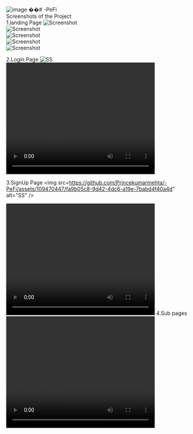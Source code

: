 ![image]()
��#   - P e F i <br/>
 Screenshots of the Project <br/>
1.landing Page
<img src="https://github.com/Princekumarmehta/-PeFi/assets/109470447/adcb870a-ed4c-4de4-8fef-63921de0d324" alt="Screenshot" /><br/>
<img src="https://github.com/Princekumarmehta/-PeFi/assets/109470447/f8f483b2-acc6-43bd-b262-85354b7dd077" alt="Screenshot" /><br/>
<img src="https://github.com/Princekumarmehta/-PeFi/assets/109470447/b6c805b7-3291-4a59-b672-f1991160db92" alt="Screenshot" /><br/>
<img src="https://github.com/Princekumarmehta/-PeFi/assets/109470447/67880a47-b993-410b-8273-ca757353537b" alt="Screenshot" /><br/>
<img src="https://github.com/Princekumarmehta/-PeFi/assets/109470447/67c4395e-d990-41d3-b6d9-83271c115119" alt="Screenshot" /><br/>

2.Login Page
<img src="https://github.com/Princekumarmehta/-PeFi/assets/109470447/f41499e7-06c5-4731-9df4-36822769c2d5" alt="SS" />
<video controls width="400" height="300">
  <source src="https://github.com/Princekumarmehta/-PeFi/assets/109470447/6c52783a-b822-4ecb-94bd-f1372f4aa45f" type="video/mp4">
  Enable Video Support to see the video.
</video>

3.SignUp Page
<img src=https://github.com/Princekumarmehta/-PeFi/assets/109470447/fa9b05c8-9d42-4dc6-a19e-7babd4f40a4d" alt="SS" />

<video controls width="400" height="300">
  <source src="https://github.com/Princekumarmehta/-PeFi/assets/109470447/c990a691-02e8-4388-b79e-a853c1f4c098" type="video/mp4">
  Enable Video Support to see the video.
</video>
4.Sub pages

<video controls width="400" height="300">
  <source src="https://github.com/Princekumarmehta/-PeFi/assets/109470447/e39a11ef-855a-42d4-b340-1fa60b3a92e5" type="video/mp4">
  Enable Video Support to see the video.
</video>

 
